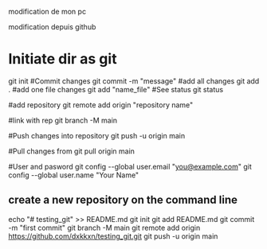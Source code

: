 modification de mon pc

modification depuis github
# Initiate dir as git
git init
#Commit changes
git commit -m "message"
#add all changes
git add .
#add one file changes
git add "name_file"
#See status
git status

#add repository
git remote add origin "repository name"

#link with rep
git branch -M main

#Push changes into repository
git push -u origin main

#Pull changes from
git pull origin main

#User and pasword
git config --global user.email "you@example.com"
git config --global user.name "Your Name"


## create a new repository on the command line

echo "# testing_git" >> README.md
git init
git add README.md
git commit -m "first commit"
git branch -M main
git remote add origin https://github.com/dxkkxn/testing_git.git
git push -u origin main
